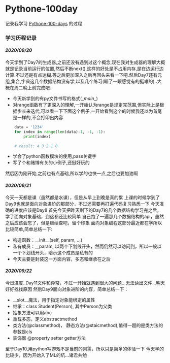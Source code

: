 # Pythone-100day
记录我学习 [Pythone-100-days](https://github.com/Mercury-x/Python-100-Days) 的过程

### 学习历程记录

#### ***2020/09/20***

今天学到了Day7的生成器,之前还没有遇到过这个概念,现在我对生成器的理解大概就是记录当前运行的位置,然后不断next(),这样的好处是不占用内存,是在边运行边计算.不过还是有点迷糊.等之后更加深入之后再回头来看一下吧.然后Day7还有元组,集合,字典这几个数据结构没有学,以及几个练习(瞄了一眼感觉有的挺难的)..大概在周二晚上前完成吧.

- 今天新学到的有py文件书写的格式(\__main__)
- 对range函数有了更深入的理解,一开始认为range是规定完范围,但实际上是根据步长来迭代,可以看一下下面这个例子,一开始看到这个的时候我还以为首尾是一样的,不会打印出内容
```python
    data = '1234'
    for index in range(len(data)-1, -1, -1):
        print(index)
    
    # result: 4 3 2 1 0
```
- 学会了python函数模块的使用,pass关键字
- 写了个和赌博有关的小例子,还挺好玩的


然后因为刚开始,之前也有点基础,所以学的也快一点,之后也要加油啊


#### ***2020/09/21***

今天一天都是课（虽然都是水课），但是从早上到晚是真的累
上课的时候学到了Day9也就是面向对象进阶的那部分，不过还需要再打遍代码复习熟悉一下
今天准确的进度应该是Day8
首先今天把昨天剩下的Day7的几个数据结构学习完之后，学了面向对象基础，到这都还比较简单
自己跑了一遍那几个数据结构的api，虽然之后应该会忘了，但是继续查吧，留个印象
面向对象编程这部分最近都在学所以比较简单,简单总结一下:
- 构造函数：\_\_init\_\_(self, param, ...)
- 私有成员：\_\_param, 以两个下划线开头，然而仍然可以访问到，所以一般以一个下划线开头，暗示这个成员是私有的
- 今天主要是封装这一方面内容，多态和继承在之后

#### ***2020/09/22***
今日进度..Day11文件和异常，不过一开始就遇到很大的问题...无法读出文件...明天好好找找原因
然后Day9面向对象进阶的内容，简单总结一下：
- \_\_slot\_\_魔法，用于指定对象能绑定的属性
- 继承：class Student(Person), 其中Person为父类
- 抽象方法可以用abc
- 重载多态，定义abstractmethod
- 类方法(@classmethod)， 静态方法(@staicmethod),值得一题的是类方法的参数是cls
- 装饰器 @property setter getter方法

至于Day10,用python写游戏不是当前的刚需，所以只是简单的体验一下
今天学的比较少，因为开始入了ML的坑...诸君共勉